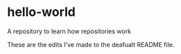 # hello-world
A repository to learn how repositories work

These are the edits I've made to the deafualt README file.
